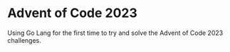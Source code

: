 # Advent of Code 2023

Using Go Lang for the first time to try and solve the Advent of Code 2023 challenges.
